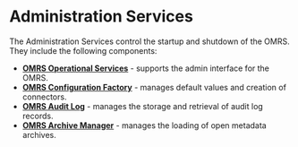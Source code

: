 <!-- SPDX-License-Identifier: Apache-2.0 -->
<!-- Copyright Contributors to the ODPi Egeria project. -->

# Administration Services

The Administration Services control the startup and shutdown of
the OMRS.  They include the following components:

* **[OMRS Operational Services](../component-descriptions/operational-services.md)** - supports the admin interface for the OMRS.
* **[OMRS Configuration Factory](../component-descriptions/configuration-factory.md)** - manages default values and creation of connectors.
* **[OMRS Audit Log](../component-descriptions/audit-log.md)** - manages the storage and retrieval of audit log records.
* **[OMRS Archive Manager](../component-descriptions/archive-manager.md)** - manages the loading of open metadata archives.